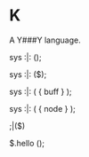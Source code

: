 # K
A Y###Y language.

sys :|: ();

sys :|: ($);

sys :|: (
     { buff }
);

sys :|: (
     { node }
);

;|($)

$.hello ();
